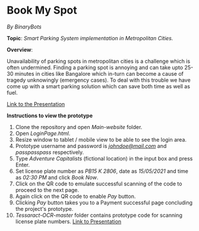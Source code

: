 # Book My Spot
*By BinaryBots*

**Topic**: *Smart Parking System implementation in Metropolitan Cities.*

**Overview**:

Unavailability of parking spots in metropolitan cities is a challenge which is often undermined. Finding a parking spot is annoying and can take upto 25-30 minutes in cities like Bangalore which in-turn can become a cause of tragedy unknowingly (emergency cases). To deal with this trouble we have come up with a smart parking solution which can save both time as well as fuel.

[Link to the Presentation](https://github.com/aryan31200/BinaryBots_BookmySpot/blob/master/Final%20Presentation%20By%20BinaryBots.pptx)



**Instructions to view the prototype**
1) Clone the repository and open *Main-website* folder.
2) Open *LoginPage.html*.
3) Resize window to tablet / mobile view to be able to see the login area.
4) Prototype username and password is *johndoe@mail.com* and *passpasspass* respectively.
5) Type *Adventure Capitalists* (fictional location) in the input box and press Enter.
6) Set license plate number as *PB15 K 2806*, date as *15/05/2021* and time as *02:30 PM* and click *Book Now*.
7) Click on the QR code to emulate successful scanning of the code to proceed to the next page.
8) Again click on the QR code to enable *Pay* button.
9) Clicking *Pay* button takes you to a Payment successful page concluding the project's prototype.
10) *Tessaract-OCR-master* folder contains prototype code for scanning license plate numbers.
[Link to Presentation](https://github.com/aryan31200/Smart-Parking-System_BinaryBots/blob/master/Final%20Presentation%20By%20BinaryBots.pptx)
